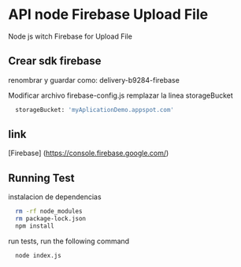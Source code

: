 
# API node Firebase Upload File

Node js witch Firebase for Upload File

## Crear sdk firebase
renombrar y guardar como: delivery-b9284-firebase

Modificar archivo firebase-config.js remplazar la linea storageBucket


```bash
  storageBucket: 'myAplicationDemo.appspot.com'
```

## link

[Firebase] (https://console.firebase.google.com/)


## Running Test

instalacion de dependencias

```bash
  rm -rf node_modules
  rm package-lock.json
  npm install
```
run tests, run the following command
```bash
  node index.js
```

